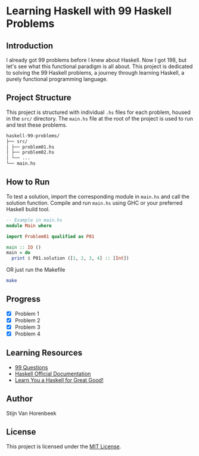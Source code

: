 # Learning Haskell with 99 Haskell Problems

## Introduction

I already got 99 problems before I knew about Haskell.
Now I got 198, but let's see what this functional paradigm is all about.
This project is dedicated to solving the 99 Haskell problems,
a journey through learning Haskell, a purely functional programming language.

## Project Structure

This project is structured with individual `.hs` files for each problem, housed in the `src/` directory.
The `main.hs` file at the root of the project is used to run and test these problems.

```bash
haskell-99-problems/
├── src/
│ ├── problem01.hs
│ ├── problem02.hs
│ └── ...
└── main.hs
```

## How to Run

To test a solution, import the corresponding module in `main.hs` and call the solution function.
Compile and run `main.hs` using GHC or your preferred Haskell build tool.

```haskell
-- Example in main.hs
module Main where

import Problem01 qualified as P01

main :: IO ()
main = do
  print $ P01.solution ([1, 2, 3, 4] :: [Int])
```

OR just run the Makefile

```bash
make
```

## Progress

- [x] Problem 1
- [x] Problem 2
- [x] Problem 3
- [x] Problem 4

## Learning Resources

- [99 Questions](https://wiki.haskell.org/99_questions)
- [Haskell Official Documentation](https://www.haskell.org/documentation/)
- [Learn You a Haskell for Great Good!](http://learnyouahaskell.com/)

## Author

Stijn Van Horenbeek

## License

This project is licensed under the [MIT License](LICENSE).
